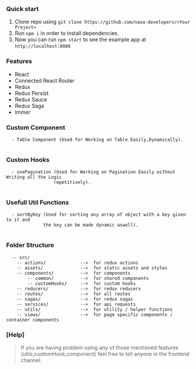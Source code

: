 ### Quick start

1.  Clone repo using `git clone https://github.com/naxa-developers/<Your Project> `
2.  Run `npm i` in order to install dependencies.<br />
3.  Now you can run `npm start` to see the example app at `http://localhost:8080`

### Features

- React
- Connected React Router
- Redux
- Redux Persist
- Redux Sauce
- Redux Saga
- Immer

### Custom Component  

```
  - Table Component (Used for Working on Table Easily,Dynamically).


```
### Custom Hooks 

```
  - usePagination (Used for Working on Pagination Easily without Writing all the Logic 
                  repetitively).


```
### Usefull Util Functions 

```
  - sortByKey (Used for sorting any array of object with a key given to it and 
              the key can be made dynamic aswell).


```


### Folder Structure

```
  -- src/
    -- actions/             -->  for redux actions
    -- assets/              -->  for static assets and styles
    -- components/          -->  for components
        -- common/          -->  for shared components
        -- customHooks/     -->  for custom hooks
    -- reducers/            -->  for redux reducers
    -- routes/              -->  for all routes
    -- sagas/               -->  for redux sagas
    -- services/            -->  for api requests
    -- utils/               -->  for utility / helper functions
    -- views/               -->  for page specific components / container components

```

### [Help] 
>If you are having problem using any of those mentioned features (utils,customHook,component) feel free to tell anyone in the frontend channel.
